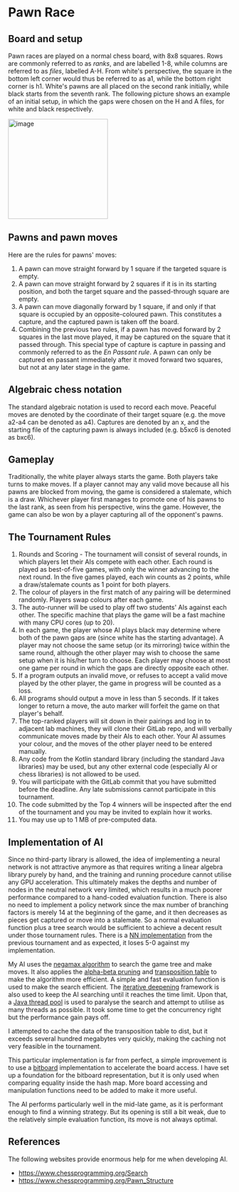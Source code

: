 # Pawn Race

## Board and setup

Pawn races are played on a normal chess board, with 8x8 squares. Rows are commonly referred to as *ranks*, and are labelled 1-8, while columns are referred to as *files*, labelled A-H. From white's perspective, the square in the bottom left corner would thus be referred to as a1, while the bottom right corner is h1. White's pawns are all placed on the second rank initially, while black starts from the seventh rank. The following picture shows an example of an initial setup, in which the gaps were chosen on the H and A files, for white and black respectively.

<img width="224" alt="image" src="https://user-images.githubusercontent.com/52968553/206916724-9882d17a-68f1-415d-a4ca-6b08a87d8765.png">

## Pawns and pawn moves

Here are the rules for pawns' moves:

1. A pawn can move straight forward by 1 square if the targeted square is empty.
2. A pawn can move straight forward by 2 squares if it is in its starting position, and both the target square and the passed-through square are empty.
3. A pawn can move diagonally forward by 1 square, if and only if that square is occupied by an opposite-coloured pawn. This constitutes a capture, and the captured pawn is taken off the board.
4. Combining the previous two rules, if a pawn has moved forward by 2 squares in the last move played, it may be captured on the square that it passed through. This special type of capture is capture in passing and commonly referred to as the *En Passant rule*. A pawn can only be captured en passant immediately after it moved forward two squares, but not at any later stage in the game.

## Algebraic chess notation

The standard algebraic notation is used to record each move. Peaceful moves are denoted by the coordinate of their target square (e.g. the move a2-a4 can be denoted as a4). Captures are denoted by an x, and the starting file of the capturing pawn is always included (e.g. b5xc6 is denoted as bxc6).

## Gameplay

Traditionally, the white player always starts the game. Both players take turns to make moves. If a player cannot may any valid move because all his pawns are blocked from moving, the game is considered a stalemate, which is a draw. Whichever player first manages to promote one of his pawns to the last rank, as seen from his perspective, wins the game. However, the game can also be won by a player capturing all of the opponent's pawns.

## The Tournament Rules

1. Rounds and Scoring - The tournament will consist of several rounds, in which players let their AIs compete with each other. Each round is played as best-of-five games, with only the winner advancing to the next round. In the five games played, each win counts as 2 points, while a draw/stalemate counts as 1 point for both players.
2. The colour of players in the first match of any pairing will be determined randomly. Players swap colours after each game.
3. The auto-runner will be used to play off two students' AIs against each other. The specific machine that plays the game will be a fast machine with many CPU cores (up to 20).
4. In each game, the player whose AI plays black may determine where both of the pawn gaps are (since white has the starting advantage). A player may not choose the same setup (or its mirroring) twice within the same round, although the other player may wish to choose the same setup when it is his/her turn to choose. Each player may choose at most one game per round in which the gaps are directly opposite each other.
5. If a program outputs an invalid move, or refuses to accept a valid move played by the other player, the game in progress will be counted as a loss.
6. All programs should output a move in less than 5 seconds. If it takes longer to return a move, the auto marker will forfeit the game on that player's behalf.
7. The top-ranked players will sit down in their pairings and log in to adjacent lab machines, they will clone their GitLab repo, and will verbally communicate moves made by their AIs to each other. Your AI assumes your colour, and the moves of the other player need to be entered manually.
8. Any code from the Kotlin standard library (including the standard Java libraries) may be used, but any other external code (especially AI or chess libraries) is not allowed to be used.
9. You will participate with the GitLab commit that you have submitted before the deadline. Any late submissions cannot participate in this tournament.
10. The code submitted by the Top 4 winners will be inspected after the end of the tournament and you may be invited to explain how it works.
11. You may use up to 1 MB of pre-computed data.

## Implementation of AI

Since no third-party library is allowed, the idea of implementing a neural network is not attractive anymore as that requires writing a linear algebra library purely by hand, and the training and running procedure cannot utilise any GPU acceleration. This ultimately makes the depths and number of nodes in the neutral network very limited, which results in a much poorer performance compared to a hand-coded evaluation function. There is also no need to implement a policy network since the max number of branching factors is merely 14 at the beginning of the game, and it then decreases as pieces get captured or move into a stalemate. So a normal evaluation function plus a tree search would be sufficient to achieve a decent result under those tournament rules. There is a [NN implementation](https://github.com/JordanLloydHall/pawnRace) from the previous tournament and as expected, it loses 5-0 against my implementation.

My AI uses the [negamax algorithm](https://en.wikipedia.org/wiki/Negamax) to search the game tree and make moves. It also applies the [alpha-beta pruning](https://en.wikipedia.org/wiki/Alpha–beta_pruning) and [transposition table](https://en.wikipedia.org/wiki/Transposition_table) to make the algorithm more efficient. A simple and fast evaluation function is used to make the search efficient. The [iterative deepening](https://en.wikipedia.org/wiki/Iterative_deepening_depth-first_search) framework is also used to keep the AI searching until it reaches the time limit. Upon that, a [Java thread pool](https://docs.oracle.com/javase/8/docs/api/java/util/concurrent/Executors.html#newFixedThreadPool-int-) is used to paralyse the search and attempt to utilise as many threads as possible. It took some time to get the concurrency right but the performance gain pays off.

I attempted to cache the data of the transposition table to dist, but it exceeds several hundred megabytes very quickly, making the caching not very feasible in the tournament. 

This particular implementation is far from perfect, a simple improvement is to use a [bitboard](https://en.wikipedia.org/wiki/Bitboard) implementation to accelerate the board access. I have set up a foundation for the bitboard representation, but it is only used when comparing equality inside the hash map. More board accessing and manipulation functions need to be added to make it more useful.

The AI performs particularly well in the mid-late game, as it is performant enough to find a winning strategy. But its opening is still a bit weak, due to the relatively simple evaluation function, its move is not always optimal.

## References

The following websites provide enormous help for me when developing AI.

- https://www.chessprogramming.org/Search
- https://www.chessprogramming.org/Pawn_Structure
